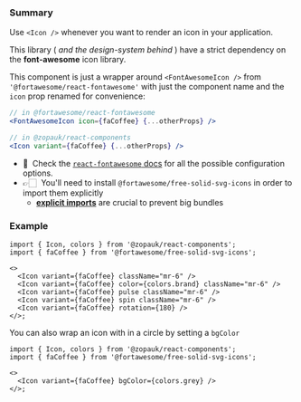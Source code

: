 ### Summary

Use `<Icon />` whenever you want to render an icon in your application.

This library ( _and the design-system behind_ ) have a strict dependency on the **font-awesome** icon library.

This component is just a wrapper around `<FontAwesomeIcon />` from `'@fortawesome/react-fontawesome'` with just the component name and the `icon` prop renamed for convenience:

```jsx static
// in @fortawesome/react-fontawesome
<FontAwesomeIcon icon={faCoffee} {...otherProps} />

// in @zopauk/react-components
<Icon variant={faCoffee} {...otherProps} />
```

- 🧐 &nbsp;Check the [`react-fontawesome` docs](https://github.com/FortAwesome/react-fontawesome) for all the possible configuration options.
- 👉🏻 &nbsp;You'll need to install `@fortawesome/free-solid-svg-icons` in order to import them explicitly
  - [**explicit imports**](https://github.com/FortAwesome/react-fontawesome#explicit-import) are crucial to prevent big bundles

### Example

```tsx
import { Icon, colors } from '@zopauk/react-components';
import { faCoffee } from '@fortawesome/free-solid-svg-icons';

<>
  <Icon variant={faCoffee} className="mr-6" />
  <Icon variant={faCoffee} color={colors.brand} className="mr-6" />
  <Icon variant={faCoffee} pulse className="mr-6" />
  <Icon variant={faCoffee} spin className="mr-6" />
  <Icon variant={faCoffee} rotation={180} />
</>;
```

You can also wrap an icon with in a circle by setting a `bgColor`

```tsx
import { Icon, colors } from '@zopauk/react-components';
import { faCoffee } from '@fortawesome/free-solid-svg-icons';

<>
  <Icon variant={faCoffee} bgColor={colors.grey} />
</>;
```
